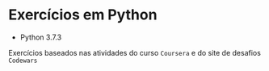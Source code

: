# Exercícios em Python

- Python 3.7.3


Exercícios baseados nas atividades do curso ```Coursera``` e do site de desafios ```Codewars```


